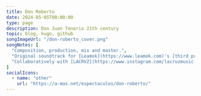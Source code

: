 ```yaml
---
title: Don Roberto
date: 2024-05-05T00:00:00
type: page
description: Don Juan Tenorio 21th century
topic: blog, hugo, github
songImageUrl: "/don-roberto_cover.png"
songNotes: [
  "Composition, production, mix and master.",
  "Original soundtrack for [Leamok](https://www.leamok.com)'s [third production](https://ivc.gva.es/es/escena/programacion-escena/don-roberto).",
  "Collaboratively with [LACRVZ](https://www.instagram.com/lacruzmusic.wav/) y [KANNO](https://www.instagram.com/plutokan/)."
]
socialIcons:
  - name: "other"
    url: "https://a-mas.net/espectaculos/don-roberto/"
---
```

